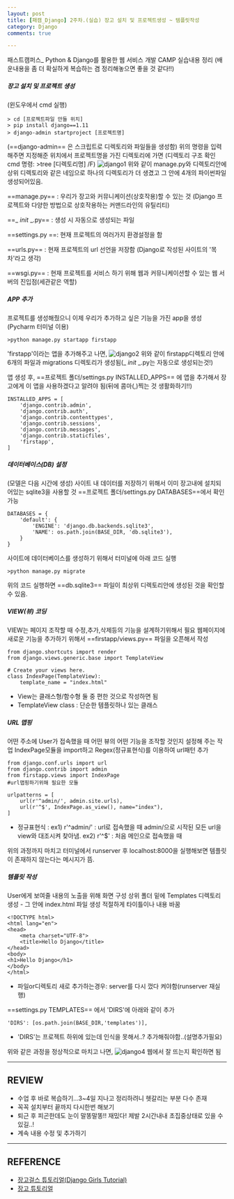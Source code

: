 ```yaml
---
layout: post
title: [패캠_Django] 2주차.(실습) 장고 설치 및 프로젝트생성 ~ 템플릿작성
category: Django
comments: true

---
```


패스트캠퍼스_ Python & Django를 활용한 웹 서비스 개발 CAMP 실습내용 정리
(배운내용을 좀 더 확실하게 복습하는 겸 정리해놓으면 좋을 것 같다!!)



##### 장고 설치 및 프로젝트 생성
(윈도우에서 cmd 실행)
```
> cd [프로젝트파일 만들 위치]
> pip install django==1.11
> django-admin startproject [프로젝트명]
```
(==django-admin== 은 스크립트로 디렉토리와 파일들을 생성함)
위의 명령을 입력해주면 지정해준 위치에서 프로젝트명을 가진 디렉토리에 가면
(디렉토리 구조 확인 cmd 명령: >tree [디렉토리명] /F)
![django1](https://user-images.githubusercontent.com/34964514/34638592-1d48809e-f312-11e7-8a1d-88c1ea9434c5.jpg)
위와 같이 manage.py와 디렉토리안에 상위 디렉토리와 같은 네임으로 하나의 디렉토리가 더 생겼고 그 안에 4개의 파이썬파일 생성되어있음.

==manage.py== : 우리가 장고와 커뮤니케이션(상호작용)할 수 있는 것 (Django 프로젝트와 다양한 방법으로 상호작용하는 커맨드라인의 유틸리티)

==_ _init_ _.py== : 생성 시 자동으로 생성되는 파일

==settings.py ==: 현재 프로젝트의 여러가지 환경설정을 함

==urls.py== : 현재 프로젝트의 url 선언을 저장함 (Django로 작성된 사이트의 '목차'라고 생각)

==wsgi.py== : 현재 프로젝트를 서비스 하기 위해 웹과 커뮤니케이션할 수 있는 웹 서버의 진입점(세관같은 역할)

##### APP 추가
프로젝트를 생성해줬으니 이제 우리가 추가하고 싶은 기능을 가진 app을 생성 (Pycharm 터미널 이용)
```
>python manage.py startapp firstapp
```
'firstapp'이라는 앱을 추가해주고 나면, 
![django2](https://user-images.githubusercontent.com/34964514/34638741-55ffb45e-f315-11e7-8ae1-07fc701079a0.JPG)
위와 같이 firstapp디렉토리 안에 6개의 파일과 migrations 디렉토리가 생성됨(_ _init_ _.py는 자동으로 생성되는것!)

앱 생성 후, ==프로젝트 폴더/settings.py  INSTALLED_APPS== 에 앱을 추가해서 장고에게 이 앱을 사용하겠다고 알려야 됨(뒤에 콤마(,)찍는 것 생활화하기!!)
```
INSTALLED_APPS = [
    'django.contrib.admin',
    'django.contrib.auth',
    'django.contrib.contenttypes',
    'django.contrib.sessions',
    'django.contrib.messages',
    'django.contrib.staticfiles',
    'firstapp',
]
```

##### 데이터베이스(DB) 설정
(모델은 다음 시간에 생성)
사이트 내 데이터를 저장하기 위해서 이미 장고내에 설치되어있는 sqlite3을 사용할 것
==프로젝트 폴더/settings.py DATABASES==에서 확인가능
```
DATABASES = {
    'default': {
        'ENGINE': 'django.db.backends.sqlite3',
        'NAME': os.path.join(BASE_DIR, 'db.sqlite3'),
    }
}
```
사이트에 데이터베이스를 생성하기 위해서 터미널에 아래 코드 실행
```
>python manage.py migrate 
```
위의 코드 실행하면 ==db.sqlite3== 파일이 최상위 디렉토리안에 생성된 것을 확인할 수 있음.


##### VIEW(뷰) 코딩
VIEW는 페이지 조작할 때 수정,추가,삭제등의 기능을 설계하기위해서 필요
웹페이지에 새로운 기능을 추가하기 위해서 ==firstapp/views.py== 파일을 오픈해서 작성
```
from django.shortcuts import render
from django.views.generic.base import TemplateView

# Create your views here.
class IndexPage(TemplateView):
    template_name = "index.html"
```
* View는 클래스형/함수형 둘 중 편한 것으로 작성하면 됨
* TemplateView class : 단순한 템플릿하나 있는 클래스

##### URL 맵핑
어떤 주소에 User가 접속했을 때 어떤 뷰의 어떤 기능을 조작할 것인지 설정해 주는 작업
IndexPage모듈을 import하고 Regex(정규표현식)를 이용하여 url패턴 추가
```
from django.conf.urls import url
from django.contrib import admin
from firstapp.views import IndexPage
#url맵핑하기위해 필요한 모듈

urlpatterns = [
    url(r'^admin/', admin.site.urls),
    url(r'^$', IndexPage.as_view(), name="index"),
]
```
* 정규표현식 : ex1) r'^admin/' : url로 접속했을 때 admin/으로 시작된 모든 url을 view와 대조시켜 찾아냄.  ex2) r'^$' : 처음 메인으로 접속했을 때

위의 과정까지 마치고 터미널에서 runserver 후 localhost:8000을 실행해보면 템플릿이 존재하지 않는다는 메시지가 뜸. 

##### 템플릿 작성
User에게 보여줄 내용의 노출을 위해 화면 구성
상위 폴더 밑에 Templates 디렉토리 생성 - 그 안에 index.html 파일 생성
적절하게 타이틀이나 내용 바꿈
```
<!DOCTYPE html>
<html lang="en">
<head>
    <meta charset="UTF-8">
    <title>Hello Django</title>
</head>
<body>
<h1>Hello Django</h1>
</body>
</html>
```
* 파일or디렉토리 새로 추가하는경우: server를 다시 껐다 켜야함(runserver 재실행)

==settings.py TEMPLATES== 에서 'DIRS'에 아래와 같이 추가
```
'DIRS': [os.path.join(BASE_DIR,'templates')],
```
* 'DIRS'는 프로젝트 하위에 있는데 인식을 못해서..? 추가해줘야함..(설명추가필요)

위와 같은 과정을 정상적으로 마치고 나면,
![django4](https://user-images.githubusercontent.com/34964514/34639162-b43e14fe-f31d-11e7-8d15-2cfafa067f51.JPG)
웹에서 잘 뜨는지 확인하면 됨

- - -
## REVIEW
* 수업 후 바로 복습하기...3~4일 지나고 정리하려니 헷갈리는 부분 다수 존재
* 꼭꼭 설치부터 끝까지 다시한번 해보기
* 퇴근 후 피곤한데도 눈이 말똥말똥!! 재밌다! 제발 2시간내내 초집중상태로 있을  수 있길..!
* 계속 내용 수정 및 추가하기
- - -
## REFERENCE
* [장고걸스 튜토리얼(Django Girls Tutorial)](https://tutorial.djangogirls.org/ko)
* [장고 튜토리얼](https://docs.djangoproject.com/ko)

